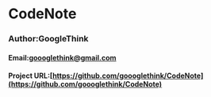 CodeNote
====

### Author:GoogleThink
#### Email:goooglethink@gmail.com
#### Project URL:[https://github.com/goooglethink/CodeNote](https://github.com/goooglethink/CodeNote)


